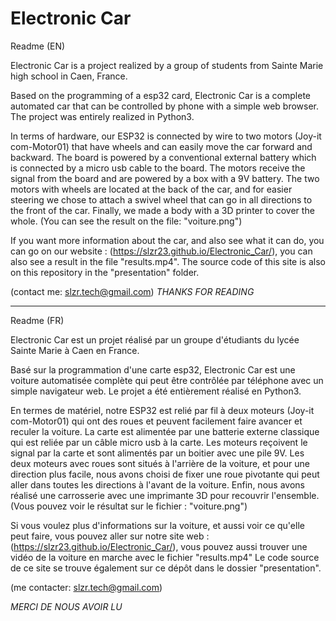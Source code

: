 # Electronic Car
Readme (EN)

Electronic Car is a project realized by a group of students from Sainte Marie high school in Caen, France. 

Based on the programming of a esp32 card, Electronic Car is a complete automated car that can be controlled by phone with a simple web browser. The project was entirely realized in Python3.

In terms of hardware, our ESP32 is connected by wire to two motors (Joy-it com-Motor01) that have wheels and can easily move the car forward and backward. 
The board is powered by a conventional external battery which is connected by a micro usb cable to the board. The motors receive the signal from the board and are powered by a box with a 9V battery. The two motors with wheels are located at the back of the car, and for easier steering we chose to attach a swivel wheel that can go in all directions to the front of the car. Finally, we made a body with a 3D printer to cover the whole. (You can see the result on the file: "voiture.png") 

If you want more information about the car, and also see what it can do, you can go on our website : (https://slzr23.github.io/Electronic_Car/), you can also see a result in the file "results.mp4".
The source code of this site is also on this repository in the "presentation" folder. 

(contact me: slzr.tech@gmail.com)
*THANKS FOR READING*  

-------------------------------------------------------------------------------------------------------------------------------------------------------------------

Readme (FR)

Electronic Car est un projet réalisé par un groupe d'étudiants du lycée Sainte Marie à Caen en France. 

Basé sur la programmation d'une carte esp32, Electronic Car est une voiture automatisée complète qui peut être contrôlée par téléphone avec un simple navigateur web. Le projet a été entièrement réalisé en Python3.

En termes de matériel, notre ESP32 est relié par fil à deux moteurs (Joy-it com-Motor01) qui ont des roues et peuvent facilement faire avancer et reculer la voiture. 
La carte est alimentée par une batterie externe classique qui est reliée par un câble micro usb à la carte. Les moteurs reçoivent le signal par la carte et sont alimentés par un boitier avec une pile 9V. Les deux moteurs avec roues sont situés à l'arrière de la voiture, et pour une direction plus facile, nous avons choisi de fixer une roue pivotante qui peut aller dans toutes les directions à l'avant de la voiture. Enfin, nous avons réalisé une carrosserie avec une imprimante 3D pour recouvrir l'ensemble. (Vous pouvez voir le résultat sur le fichier : "voiture.png") 

Si vous voulez plus d'informations sur la voiture, et aussi voir ce qu'elle peut faire, vous pouvez aller sur notre site web : (https://slzr23.github.io/Electronic_Car/), vous pouvez aussi trouver une vidéo de la voiture en marche avec le fichier "results.mp4"
Le code source de ce site se trouve également sur ce dépôt dans le dossier "presentation". 

(me contacter: slzr.tech@gmail.com)

*MERCI DE NOUS AVOIR LU*  
